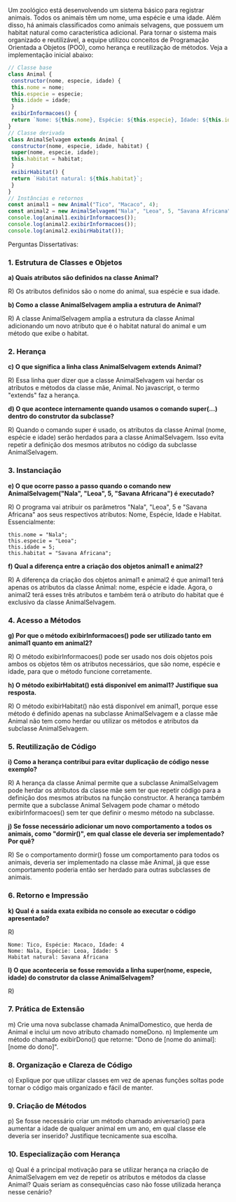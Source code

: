 Um zoológico está desenvolvendo um sistema básico para registrar animais. Todos os  animais têm um nome, uma espécie e uma idade. Além disso, há animais classificados  como animais selvagens, que possuem um habitat natural como característica adicional. 
Para tornar o sistema mais organizado e reutilizável, a equipe utilizou conceitos de  Programação Orientada a Objetos (POO), como herança e reutilização de métodos. 
Veja a implementação inicial abaixo: 

```javascript
// Classe base 
class Animal { 
 constructor(nome, especie, idade) { 
 this.nome = nome; 
 this.especie = especie; 
 this.idade = idade; 
 } 
 exibirInformacoes() { 
 return `Nome: ${this.nome}, Espécie: ${this.especie}, Idade: ${this.idade}`;  } 
} 
// Classe derivada 
class AnimalSelvagem extends Animal { 
 constructor(nome, especie, idade, habitat) { 
 super(nome, especie, idade); 
 this.habitat = habitat; 
 } 
 exibirHabitat() { 
 return `Habitat natural: ${this.habitat}`; 
 } 
} 
// Instâncias e retornos 
const animal1 = new Animal("Tico", "Macaco", 4); 
const animal2 = new AnimalSelvagem("Nala", "Leoa", 5, "Savana Africana"); 
console.log(animal1.exibirInformacoes()); 
console.log(animal2.exibirInformacoes()); 
console.log(animal2.exibirHabitat());
```

Perguntas Dissertativas: <br>

### 1. Estrutura de Classes e Objetos <br>

**a) Quais atributos são definidos na classe Animal?** <br>

R) Os atributos definidos são o nome do animal, sua espécie e sua idade.

**b) Como a classe AnimalSelvagem amplia a estrutura de Animal?** <br>

R) A classe AnimalSelvagem amplia a estrutura da classe Animal adicionando um novo atributo que é o habitat natural do animal e um método que exibe o habitat.

### 2. Herança <br>

**c) O que significa a linha class AnimalSelvagem extends Animal?** <br>

R) Essa linha quer dizer que a classe AnimalSelvagem vai herdar os atributos e métodos da classe mãe, Animal. No javascript, o termo "extends" faz a herança.

**d) O que acontece internamente quando usamos o comando super(...) dentro do  construtor da subclasse?** <br>

R) Quando o comando super é usado, os atributos da classe Animal (nome, espécie e idade) serão herdados para a classe AnimalSelvagem. Isso evita repetir a definição dos mesmos atributos no código da subclasse AnimalSelvagem.

### 3. Instanciação <br>

**e) O que ocorre passo a passo quando o comando new AnimalSelvagem("Nala",  "Leoa", 5, "Savana Africana") é executado?**

R) O programa vai atribuir os parâmetros "Nala", "Leoa", 5 e "Savana Africana" aos seus respectivos atributos: Nome, Espécie, Idade e Habitat. Essencialmente:

```
this.nome = "Nala";
this.especie = "Leoa";
this.idade = 5;
this.habitat = "Savana Africana";
```

**f) Qual a diferença entre a criação dos objetos animal1 e animal2?** <br>

R) A diferença da criação dos objetos animal1 e animal2 é que animal1 terá apenas os atributos da classe Animal: nome, espécie e idade. Agora, o animal2 terá esses três atributos e também terá o atributo do habitat que é exclusivo da classe AnimalSelvagem.

### 4. Acesso a Métodos <br>

**g) Por que o método exibirInformacoes() pode ser utilizado tanto em animal1 quanto em animal2?** <br>

R) O método exibirInformacoes() pode ser usado nos dois objetos pois ambos os objetos têm os atributos necessários, que são nome, espécie e idade, para que o método funcione corretamente.

**h) O método exibirHabitat() está disponível em animal1? Justifique sua resposta.** <br>

R) O método exibirHabitat() não está disponível em animal1, porque esse método é definido apenas na subclasse AnimalSelvagem e a classe mãe Animal não tem como herdar ou utilizar os métodos e atributos da subclasse AnimalSelvagem.

### 5. Reutilização de Código <br>

**i) Como a herança contribui para evitar duplicação de código nesse exemplo?** <br>

R) A herança da classe Animal permite que a subclasse AnimalSelvagem pode herdar os atributos da classe mãe sem ter que repetir código para a definição dos mesmos atributos na função constructor. A herança também permite que a subclasse Animal Selvagem pode chamar o método exibirInformacoes() sem ter que definir o mesmo método na subclasse.

**j) Se fosse necessário adicionar um novo comportamento a todos os animais, como  "dormir()", em qual classe ele deveria ser implementado? Por quê?**

R) Se o comportamento dormir() fosse um comportamento para todos os animais, deveria ser implementado na classe mãe Animal, já que esse comportamento poderia então ser herdado para outras subclasses de animais.

### 6. Retorno e Impressão <br>

**k) Qual é a saída exata exibida no console ao executar o código apresentado?** <br>

R)

```
Nome: Tico, Espécie: Macaco, Idade: 4
Nome: Nala, Espécie: Leoa, Idade: 5
Habitat natural: Savana Africana
```

**l) O que aconteceria se fosse removida a linha super(nome, especie, idade) do  construtor da classe AnimalSelvagem?** <br>

R) 

### 7. Prática de Extensão <br>
m) Crie uma nova subclasse chamada AnimalDomestico, que herda de Animal e inclui  um novo atributo chamado nomeDono. 
n) Implemente um método chamado exibirDono() que retorne: "Dono de [nome do  animal]: [nome do dono]".

### 8. Organização e Clareza de Código <br>
o) Explique por que utilizar classes em vez de apenas funções soltas pode tornar o código  mais organizado e fácil de manter. 

### 9. Criação de Métodos <br>
p) Se fosse necessário criar um método chamado aniversario() para aumentar a idade de  qualquer animal em um ano, em qual classe ele deveria ser inserido? Justifique  tecnicamente sua escolha.

### 10. Especialização com Herança <br>
q) Qual é a principal motivação para se utilizar herança na criação de AnimalSelvagem em  vez de repetir os atributos e métodos da classe Animal? Quais seriam as consequências  caso não fosse utilizada herança nesse cenário?
